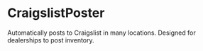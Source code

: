 # CraigslistPoster
Automatically posts to Craigslist in many locations. Designed for dealerships to post inventory.
